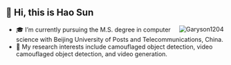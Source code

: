 ## 👋 Hi, this is Hao Sun 

<!--
**Garyson1204/Garyson1204** is a ✨ _special_ ✨ repository because its `README.md` (this file) appears on your GitHub profile.

Here are some ideas to get you started:

- 🔭 I’m currently working on ...
- 🌱 I’m currently learning ...
- 👯 I’m looking to collaborate on ...
- 🤔 I’m looking for help with ...
- 💬 Ask me about ...
- 📫 How to reach me: ...
- 😄 Pronouns: ...
- ⚡ Fun fact: ...
-->


<img align="right" src="https://github-readme-stats.vercel.app/api?username=Garyson1204&show_icons=true&theme=gotham" alt="Garyson1204" />
 
- 🎓 I’m currently pursuing the M.S. degree in computer science with Beijing University of Posts and Telecommunications, China. 
- 💭 My research interests include camouflaged object detection, video camouflaged object detection, and video generation.


<!-- [![Anurag's GitHub stats](https://github-readme-stats.vercel.app/api?username=Garyson1204)](https://github.com/Garyson1204/github-readme-stats)
 -->
